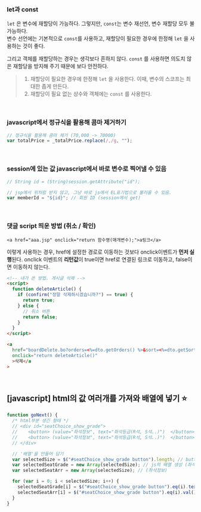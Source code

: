 ### let과 const

`let` 은 변수에 재할당이 가능하다. 그렇지만, `const`는 변수 재선언, 변수 재할당 모두 불가능하다. <br>
변수 선언에는 기본적으로 `const`를 사용하고, 재할당이 필요한 경우에 한정해 `let` 을 사용하는 것이 좋다.

그리고 객체를 재할당하는 경우는 생각보다 흔하지 않다. `const` 를 사용하면 의도치 않은 재할당을 방지해 주기 때문에 보다 안전하다.

> 1. 재할당이 필요한 경우에 한정해 `let` 을 사용한다. 이때, 변수의 스코프는 최대한 좁게 만든다.
> 2. 재할당이 필요 없는 상수와 객체에는 `const` 를 사용한다.

<br>

### javascript에서 정규식을 활용해 콤마 제거하기

```jsx
// 정규식을 활용해 콤마 제거 (70,000 -> 70000)
var totalPrice = _totalPrice.replace(/,/g, "");
```

<br>

### session에 있는 값 javascript에서 바로 변수로 찍어낼 수 있음

```jsx
// String id = (String)session.getAttribute("id");

// jsp에서 위처럼 받지 않고, 그냥 바로 js에서 EL표기법으로 불러올 수 있음.
var memberId = "${id}"; // 회원 ID (session에서 get)
```

<br>

### 댓글 script 띄운 방법 (취소 / 확인)

`<a href="aaa.jsp" onclick="return 함수명(매개변수);">a링크</a>`

이렇게 사용하는 경우, href에 설정한 경로로 이동하는 것보다 onclick이벤트가 **먼저 실행**된다. onclick 이벤트의 **리턴값**이 true이면 href로 연결된 링크로 이동하고, false이면 이동하지 않는다.

```html
<!-- 내가 쓴 방법. 게시글 삭제 -->
<script>
  function deleteArticle() {
    if (confirm("정말 삭제하시겠습니까?") == true) {
      return true;
    } else {
      // 취소 버튼
      return false;
    }
  }
</script>

<a
  href="boardDelete.bo?orders=<%=dto.getOrders() %>&sort=<%=dto.getSort() %>"
  onclick="return deleteArticle()"
  >삭제</a
>
```

<br>

## [javascript] html의 값 여러개를 가져와 배열에 넣기 ⭐

```jsx
function goNext() {
  /* html부분 생긴 형태 */
  // <div id="seatChoice_show_grade">
  // 	<button> (value="좌석정보", text="좌석등급(R석, S석..)")  </button>
  //	<button> (value="좌석정보", text="좌석등급(R석, S석..)")  </button>
  // </div>

  // '배열'을 만들어 담기
  var selectedSize = $("#seatChoice_show_grade button").length; // button의 갯수를 가져올 수 있음!!
  var selectedSeatGrade = new Array(selectedSize); // js의 배열 생성 (좌석등급)
  var selectedSeatArr = new Array(selectedSize); // (좌석정보)

  for (var i = 0; i < selectedSize; i++) {
    selectedSeatGrade[i] = $("#seatChoice_show_grade button").eq(i).text(); // '좌석등급'을 순서대로 담기
    selectedSeatArr[i] = $("#seatChoice_show_grade button").eq(i).val(); // '좌석정보'를 순서대로 담기
  }
}
```
